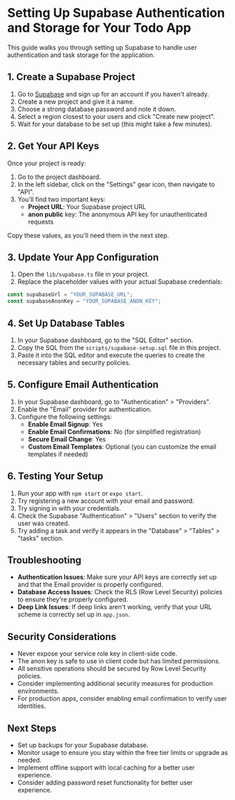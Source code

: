 # Setting Up Supabase Authentication and Storage for Your Todo App

This guide walks you through setting up Supabase to handle user authentication and task storage for the application.

## 1. Create a Supabase Project

1. Go to [Supabase](https://supabase.com/) and sign up for an account if you haven't already.
2. Create a new project and give it a name.
3. Choose a strong database password and note it down.
4. Select a region closest to your users and click "Create new project".
5. Wait for your database to be set up (this might take a few minutes).

## 2. Get Your API Keys

Once your project is ready:

1. Go to the project dashboard.
2. In the left sidebar, click on the "Settings" gear icon, then navigate to "API".
3. You'll find two important keys:
   - **Project URL**: Your Supabase project URL
   - **anon public** key: The anonymous API key for unauthenticated requests

Copy these values, as you'll need them in the next step.

## 3. Update Your App Configuration

1. Open the `lib/supabase.ts` file in your project.
2. Replace the placeholder values with your actual Supabase credentials:

```typescript
const supabaseUrl = "YOUR_SUPABASE_URL";
const supabaseAnonKey = "YOUR_SUPABASE_ANON_KEY";
```

## 4. Set Up Database Tables

1. In your Supabase dashboard, go to the "SQL Editor" section.
2. Copy the SQL from the `scripts/supabase-setup.sql` file in this project.
3. Paste it into the SQL editor and execute the queries to create the necessary tables and security policies.

## 5. Configure Email Authentication

1. In your Supabase dashboard, go to "Authentication" > "Providers".
2. Enable the "Email" provider for authentication.
3. Configure the following settings:
   - **Enable Email Signup**: Yes
   - **Enable Email Confirmations**: No (for simplified registration)
   - **Secure Email Change**: Yes
   - **Custom Email Templates**: Optional (you can customize the email templates if needed)

## 6. Testing Your Setup

1. Run your app with `npm start` or `expo start`.
2. Try registering a new account with your email and password.
3. Try signing in with your credentials.
4. Check the Supabase "Authentication" > "Users" section to verify the user was created.
5. Try adding a task and verify it appears in the "Database" > "Tables" > "tasks" section.

## Troubleshooting

- **Authentication Issues**: Make sure your API keys are correctly set up and that the Email provider is properly configured.
- **Database Access Issues**: Check the RLS (Row Level Security) policies to ensure they're properly configured.
- **Deep Link Issues**: If deep links aren't working, verify that your URL scheme is correctly set up in `app.json`.

## Security Considerations

- Never expose your service role key in client-side code.
- The anon key is safe to use in client code but has limited permissions.
- All sensitive operations should be secured by Row Level Security policies.
- Consider implementing additional security measures for production environments.
- For production apps, consider enabling email confirmation to verify user identities.

## Next Steps

- Set up backups for your Supabase database.
- Monitor usage to ensure you stay within the free tier limits or upgrade as needed.
- Implement offline support with local caching for a better user experience.
- Consider adding password reset functionality for better user experience.
